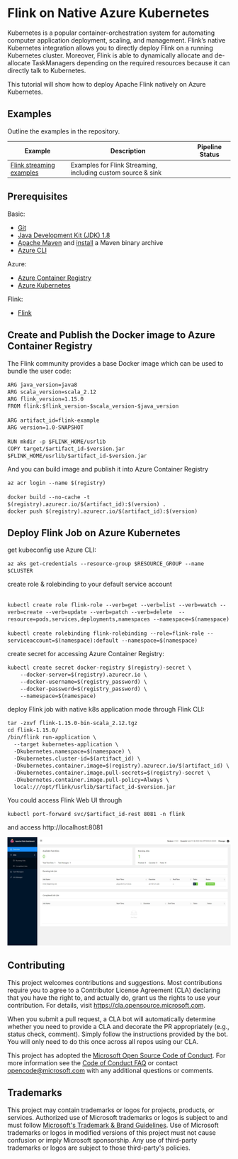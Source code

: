 # Flink on Native Azure Kubernetes

Kubernetes is a popular container-orchestration system for automating computer application deployment, scaling, and management. Flink’s native Kubernetes integration allows you to directly deploy Flink on a running Kubernetes cluster. Moreover, Flink is able to dynamically allocate and de-allocate TaskManagers depending on the required resources because it can directly talk to Kubernetes.

This tutorial will show how to deploy Apache Flink natively on Azure Kubernetes.

## Examples

Outline the examples in the repository.

| Example | Description | Pipeline Status |
|-|-|-|
| [Flink streaming examples](flink-streaming-example) |  Examples for Flink Streaming, including custom source & sink |  |

## Prerequisites

Basic:

* [Git](https://www.git-scm.com/downloads)
* [Java Development Kit (JDK) 1.8](https://www.oracle.com/java/technologies/javase/javase8u211-later-archive-downloads.html)
* [Apache Maven](http://maven.apache.org/download.cgi) and [install](http://maven.apache.org/install.html) a Maven binary archive
* [Azure CLI](https://docs.microsoft.com/en-us/cli/azure/install-azure-cli)

Azure:

* [Azure Container Registry](https://azure.microsoft.com/en-us/services/container-registry/)
* [Azure Kubernetes](https://azure.microsoft.com/en-us/services/kubernetes-service/)

Flink:

* [Flink](https://downloads.apache.org/flink)


## Create and Publish the Docker image to Azure Container Registry

The Flink community provides a base Docker image which can be used to bundle the user code:

```
ARG java_version=java8
ARG scala_version=scala_2.12
ARG flink_version=1.15.0
FROM flink:$flink_version-$scala_version-$java_version

ARG artifact_id=flink-example
ARG version=1.0-SNAPSHOT

RUN mkdir -p $FLINK_HOME/usrlib
COPY target/$artifact_id-$version.jar $FLINK_HOME/usrlib/$artifact_id-$version.jar
```

And you can build image and publish it into Azure Container Registry

```
az acr login --name $(registry)

docker build --no-cache -t $(registry).azurecr.io/$(artifact_id):$(version) .
docker push $(registry).azurecr.io/$(artifact_id):$(version)
```

## Deploy Flink Job on Azure Kubernetes

get kubeconfig use Azure CLI:

```
az aks get-credentials --resource-group $RESOURCE_GROUP --name $CLUSTER
```

create role & rolebinding to your default service account

```

kubectl create role flink-role --verb=get --verb=list --verb=watch --verb=create --verb=update --verb=patch --verb=delete  --resource=pods,services,deployments,namespaces --namespace=$(namespace)

kubectl create rolebinding flink-rolebinding --role=flink-role --serviceaccount=$(namespace):default --namespace=$(namespace)

```

create secret for accessing Azure Container Registry:

```
kubectl create secret docker-registry $(registry)-secret \
    --docker-server=$(registry).azurecr.io \
    --docker-username=$(registry_password) \
    --docker-password=$(registry_password) \
    --namespace=$(namespace)
```

deploy Flink job with native k8s application mode through Flink CLI:

```
tar -zxvf flink-1.15.0-bin-scala_2.12.tgz
cd flink-1.15.0/
/bin/flink run-application \
  --target kubernetes-application \
  -Dkubernetes.namespace=$(namespace) \
  -Dkubernetes.cluster-id=$(artifact_id) \
  -Dkubernetes.container.image=$(registry).azurecr.io/$(artifact_id) \
  -Dkubernetes.container.image.pull-secrets=$(registry)-secret \
  -Dkubernetes.container.image.pull-policy=Always \
  local:///opt/flink/usrlib/$artifact_id-$version.jar
```

You could access Flink Web UI through

```
kubectl port-forward svc/$artifact_id-rest 8081 -n flink
```

and access http://localhost:8081

![avatar](./FlinkWebUI.jpg)

## Contributing

This project welcomes contributions and suggestions.  Most contributions require you to agree to a
Contributor License Agreement (CLA) declaring that you have the right to, and actually do, grant us
the rights to use your contribution. For details, visit https://cla.opensource.microsoft.com.

When you submit a pull request, a CLA bot will automatically determine whether you need to provide
a CLA and decorate the PR appropriately (e.g., status check, comment). Simply follow the instructions
provided by the bot. You will only need to do this once across all repos using our CLA.

This project has adopted the [Microsoft Open Source Code of Conduct](https://opensource.microsoft.com/codeofconduct/).
For more information see the [Code of Conduct FAQ](https://opensource.microsoft.com/codeofconduct/faq/) or
contact [opencode@microsoft.com](mailto:opencode@microsoft.com) with any additional questions or comments.

## Trademarks

This project may contain trademarks or logos for projects, products, or services. Authorized use of Microsoft
trademarks or logos is subject to and must follow
[Microsoft's Trademark & Brand Guidelines](https://www.microsoft.com/en-us/legal/intellectualproperty/trademarks/usage/general).
Use of Microsoft trademarks or logos in modified versions of this project must not cause confusion or imply Microsoft sponsorship.
Any use of third-party trademarks or logos are subject to those third-party's policies.
